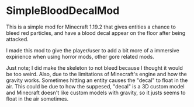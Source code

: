 # SimpleBloodDecalMod
This is a simple mod for Minecraft 1.19.2 that gives entities a chance to bleed red particles, and have a blood decal appear on the floor after being attacked.










I made this mod to give the player/user to add a bit more of a immersive expirience when using horror mods, other gore related mods. 

Just note; I did make the skeleton to not bleed because I thought it would be too weird. Also, due to the limitations of Minecraft's engine and how the gravity works. Sometimes hitting an entity causes the "decal" to float in the air. This could be due to how the suppesed, "decal" is a 3D custom model and Minecraft doesn't like custom models with gravity, so it justs seems to float in the air sometimes.
